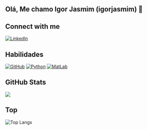 ## Olá, Me chamo Igor Jasmim (igorjasmim) 👋


## Connect with me

[![LinkedIn](https://img.shields.io/badge/-LinkedIn-000?style=for-the-badge&logo=linkedin&logoColor=0E76A8&color:FFF)](https://www.linkedin.com/in/igor-jasmim-da-n%C3%B3brega-7b49933a/)

## Habilidades
[![GitHub](https://img.shields.io/badge/-GitHub-000?style=for-the-badge&logo=github&logoColor=0000&color:FFF)](https://github.com/)
[![Python](https://img.shields.io/badge/-Python-000?style=for-the-badge&logo=python&logoColor=0000&color:FFF)](https://www.python.org/)
[![MatLab](https://img.shields.io/badge/-MatLab-000?style=for-the-badge&logo=matlab&logoColor=0000&color:FFF)](https://www.mathworks.com/products/matlab.html)

## GitHub Stats

<picture>
  <source
    srcset="https://github-readme-stats.vercel.app/api?username=igorjasmim&show_icons=true&theme=dark"
    media="(prefers-color-scheme: dark)"
  />
  <source
    srcset="https://github-readme-stats.vercel.app/api?username=igorjasmim&show_icons=true"
    media="(prefers-color-scheme: light), (prefers-color-scheme: no-preference)"
  />
  <img src="https://github-readme-stats.vercel.app/api?username=igorjasmim&show_icons=true" />
</picture>

## Top
![Top Langs](https://github-readme-stats.vercel.app/api/top-langs/?username=igorjasmim&size_weight=0.5&count_weight=0.5)
